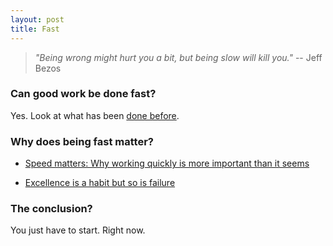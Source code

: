 ```yaml
---
layout: post
title: Fast
--- 
```


> *"Being wrong might hurt you a bit, but being slow will kill you."* -- Jeff Bezos


### Can good work be done fast? 
Yes. Look at what has been [done before](https://patrickcollison.com/fast).


### Why does being fast matter? 
- [Speed matters: Why working quickly is more important than it seems](http://jsomers.net/blog/speed-matters)

- [Excellence is a habit but so is failure](https://awesomekling.github.io/Excellence-is-a-habit-but-so-is-failure/)


### The conclusion? 

You just have to start. Right now.